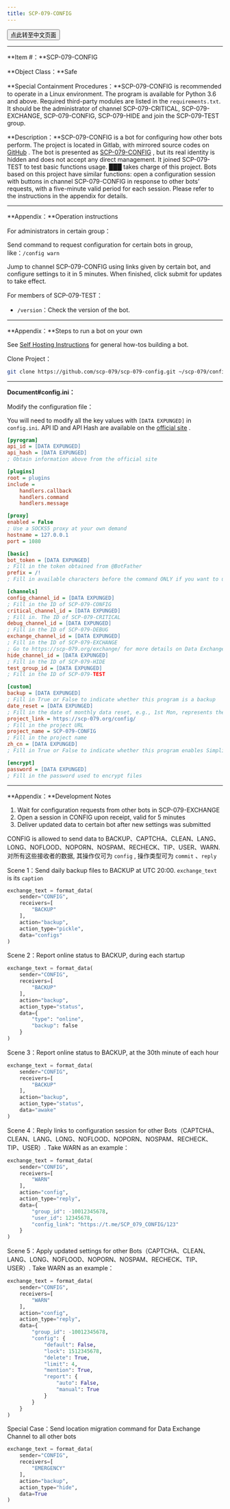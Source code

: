 ```yaml
---
title: SCP-079-CONFIG
---
```


<button onmouseover="PlaySound('totop1')" onmouseout="StopSound('totop1')" onclick="window.location.href = '/config-zh/';" class="zh">点此转至中文页面</button>

---

<link rel="stylesheet" href="/css/chinese.css">

**Item #：**SCP-079-CONFIG

**Object Class：**Safe

**Special Containment Procedures：**SCP-079-CONFIG is recommended to operate in a Linux environment. The program is available for Python 3.6 and above. Required third-party modules are listed in the `requirements.txt`. It should be the administrator of channel SCP-079-CRITICAL, SCP-079-EXCHANGE, SCP-079-CONFIG, SCP-079-HIDE and join the SCP-079-TEST group.

**Description：**SCP-079-CONFIG is a bot for configuring how other bots perform. The project is located in Gitlab, with mirrored source codes on <a href="https://github.com/scp-079/scp-079-config" target="_blank">GitHub</a> . The bot is presented as <a href="https://t.me/SCP_079_CONFIG_BOT" class="079" target="_blank">SCP-079-CONFIG</a> , but its real identity is hidden and does not accept any direct management. It joined SCP-079-TEST to test basic functions usage. ███ takes charge of this project. Bots based on this project have similar functions: open a configuration session with buttons in channel SCP-079-CONFIG in response to other bots’ requests, with a five-minute valid period for each session. Please refer to the instructions in the appendix for details.

---

**Appendix：**Operation instructions

For administrators in certain group：

Send command to request configuration for certain bots in group, like：`/config warn`

Jump to channel SCP-079-CONFIG using links given by certain bot, and configure settings to it in 5 minutes. When finished, click submit for updates to take effect.

For members of SCP-079-TEST：

- `/version`：Check the version of the bot.

---

**Appendix：**Steps to run a bot on your own

See <a href="/how/">Self Hosting Instructions</a> for general how-tos building a bot.

Clone Project：

```bash
git clone https://github.com/scp-079/scp-079-config.git ~/scp-079/config
```

---

**Document#config.ini：**

Modify the configuration file：

You will need to modify all the key values with `[DATA EXPUNGED]` in `config.ini`. API ID and API Hash are available on the <a href="https://my.telegram.org" target="_blank">official site</a> .

```ini
[pyrogram]
api_id = [DATA EXPUNGED]
api_hash = [DATA EXPUNGED]
; Obtain information above from the official site

[plugins]
root = plugins
include =
    handlers.callback
    handlers.command
    handlers.message

[proxy]
enabled = False
; Use a SOCKS5 proxy at your own demand
hostname = 127.0.0.1
port = 1080

[basic]
bot_token = [DATA EXPUNGED]
; Fill in the token obtained from @BotFather
prefix = /!
; Fill in available characters before the command ONLY if you want to use a NON-conventional command prefix in group. Bots will need the permission to get ordinary messages handling this.

[channels]
config_channel_id = [DATA EXPUNGED]
; Fill in the ID of SCP-079-CONFIG
critical_channel_id = [DATA EXPUNGED]
; Fill in. The ID of SCP-079-CRITICAL
debug_channel_id = [DATA EXPUNGED]
; Fill in the ID of SCP-079-DEBUG
exchange_channel_id = [DATA EXPUNGED]
; Fill in the ID of SCP-079-EXCHANGE
; Go to https://scp-079.org/exchange/ for more details on Data Exchange
hide_channel_id = [DATA EXPUNGED]
; Fill in the ID of SCP-079-HIDE 
test_group_id = [DATA EXPUNGED]
; Fill in the ID of SCP-079-TEST

[custom]
backup = [DATA EXPUNGED]
; Fill in True or False to indicate whether this program is a backup
date_reset = [DATA EXPUNGED]
; Fill in the date of monthly data reset, e.g., 1st Mon, represents the first Monday of each month 
project_link = https://scp-079.org/config/
; Fill in the project URL
project_name = SCP-079-CONFIG
; Fill in the project name
zh_cn = [DATA EXPUNGED]
; Fill in True or False to indicate whether this program enables Simplified Chinese mode

[encrypt]
password = [DATA EXPUNGED]
; Fill in the password used to encrypt files
```

---

**Appendix：**Development Notes

1. Wait for configuration requests from other bots in SCP-079-EXCHANGE
2. Open a session in CONFIG upon receipt, valid for 5 minutes
3. Deliver updated data to certain bot after new settings was submitted

CONFIG is allowed to send data to BACKUP、CAPTCHA、CLEAN、LANG、LONG、NOFLOOD、NOPORN、NOSPAM、RECHECK、TIP、USER、WARN. 对所有这些接收者的数据, 其操作仅可为 `config` , 操作类型可为 `commit` 、`reply`

Scene 1：Send daily backup files to BACKUP at UTC 20:00. `exchange_text` is its `caption`

```python
exchange_text = format_data(
    sender="CONFIG",
    receivers=[
        "BACKUP"
    ],
    action="backup",
    action_type="pickle",
    data="configs"
)
```

Scene 2：Report online status to BACKUP, during each startup

```python
exchange_text = format_data(
    sender="CONFIG",
    receivers=[
        "BACKUP"
    ],
    action="backup",
    action_type="status",
    data={
        "type": "online",
        "backup": false
    }
)
```

Scene 3：Report online status to BACKUP, at the 30th minute of each hour

```python
exchange_text = format_data(
    sender="CONFIG",
    receivers=[
        "BACKUP"
    ],
    action="backup",
    action_type="status",
    data="awake"
)
```

Scene 4：Reply links to configuration session for other Bots（CAPTCHA、CLEAN、LANG、LONG、NOFLOOD、NOPORN、NOSPAM、RECHECK、TIP、USER）. Take WARN as an example：

```python
exchange_text = format_data(
    sender="CONFIG",
    receivers=[
        "WARN"
    ],
    action="config",
    action_type="reply",
    data={
        "group_id": -10012345678,
        "user_id": 12345678,
        "config_link": "https://t.me/SCP_079_CONFIG/123"
    }
)
```

Scene 5：Apply updated settings for other Bots（CAPTCHA、CLEAN、LANG、LONG、NOFLOOD、NOPORN、NOSPAM、RECHECK、TIP、USER）. Take WARN as an example：

```python
exchange_text = format_data(
    sender="CONFIG",
    receivers=[
        "WARN"
    ],
    action="config",
    action_type="reply",
    data={
        "group_id": -10012345678,
        "config": {
            "default": False,
            "lock": 1512345678,
            "delete": True,
            "limit": 4,
            "mention": True,
            "report": {
                "auto": False,
                "manual": True
            }
        }
    }
)
```

Special Case：Send location migration command for Data Exchange Channel to all other bots

```python
exchange_text = format_data(
    sender="CONFIG",
    receivers=[
        "EMERGENCY"
    ],
    action="backup",
    action_type="hide",
    data=True
)
```

<audio src="/audio/door/dooropenpage.ogg" autoplay></audio>
<audio id="dooropen079" src="/audio/door/dooropen079.ogg"/>
